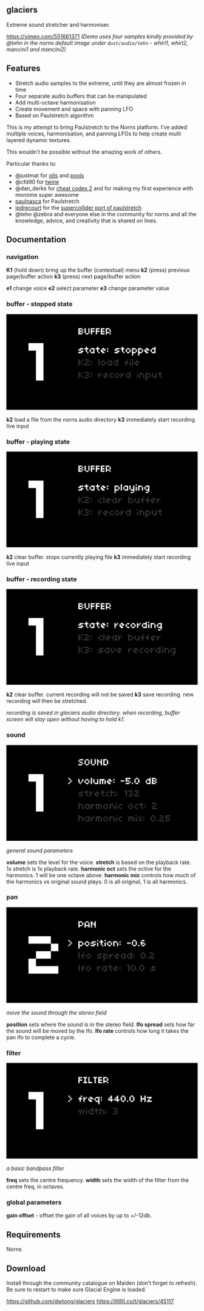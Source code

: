 ## glaciers
Extreme sound stretcher and harmoniser.

https://vimeo.com/551661371
*(Demo uses four samples kindly provided by @tehn in the norns default image under `dust/audio/tehn` - whirl1, whirl2, mancini1 and mancini2)*

## Features
* Stretch audio samples to the extreme, until they are almost frozen in time
* Four separate audio buffers that can be manipulated
* Add multi-octave harmonisation
* Create movement and space with panning LFO
* Based on Paulstretch algorithm

This is my attempt to bring Paulstretch to the Norns platform. I’ve added multiple voices, harmonisation, and panning LFOs to help create multi layered dynamic textures.

This wouldn’t be possible without the amazing work of others.

Particular thanks to:

* @justmat for [otis](https://llllllll.co/t/otis/22149) and [pools](https://llllllll.co/t/pools/28320)
* @cfd90 for [twine](https://llllllll.co/t/twine-random-granulator/)
* @dan_derks for [cheat codes 2](https://llllllll.co/t/cheat-codes-2-rev-210315-small-fix/38414) and for making my first experience with monome super awesome
* [paulnasca](https://github.com/paulnasca/) for Paulstretch
* [jpdrecourt](https://sccode.org/jpdrecourt)  for the [supercollider port of paulstretch](https://sccode.org/1-5d6)
* @tehn @zebra and everyone else in the community for norns and all the knowledge, advice, and creativity that is shared on lines.

## Documentation

### navigation
**K1** (hold down) bring up the buffer (contextual) menu
**k2** (press) previous page/buffer action
**k3** (press) next page/buffer action

**e1** change voice
**e2** select parameter
**e3** change parameter value

### buffer - stopped state

![buffer1.png](./assets/buffer1.png)

**k2** load a file from the norns audio directory
**k3** immediately start recording live input

### buffer - playing state

![buffer2.png](./assets/buffer2.png)

**k2** clear buffer. stops currently playing file
**k3** immediately start recording live input

### buffer - recording state

![buffer3.png](./assets/buffer3.png)

**k2** clear buffer. current recording will not be saved
**k3** save recording. new recording will then be stretched.

*recording is saved in glaciers audio directory.*
*when recording, buffer screen will stay open without having to hold k1.*

### sound

![sound.png](./assets/sound.png)

*general sound parameters*

**volume** sets the level for the voice.
**stretch** is based on the playback rate. 1x stretch is 1x playback rate.
**harmonic oct** sets the octive for the harmonics. 1 will be one octave above.
**harmonic mix** controls how much of the harmonics vs original sound plays. 0 is all original, 1 is all harmonics.


### pan

![pan.png](./assets/pan.png)

*move the sound through the stereo field*

**position** sets where the sound is in the stereo field.
**lfo spread** sets how far the sound will be moved by the lfo.
**lfo rate** controls how long it takes the pan lfo to complete a cycle.

### filter

![filter.png](./assets/filter.png)

*a basic bandpass filter*

**freq** sets the centre frequency.
**width** sets the width of the filter from the centre freq, in octaves.

### global parameters
**gain offset** - offset the gain of all voices by up to +/-12db.

## Requirements
Norns

## Download
Install through the community catalogue on Maiden (don’t forget to refresh).
Be sure to restart to make sure Glacial Engine is loaded.

https://github.com/dwtong/glaciers
https://llllllll.co/t/glaciers/45117
